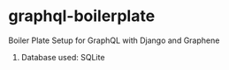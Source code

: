 # graphql-boilerplate

Boiler Plate Setup for GraphQL with Django and Graphene
1. Database used: SQLite
